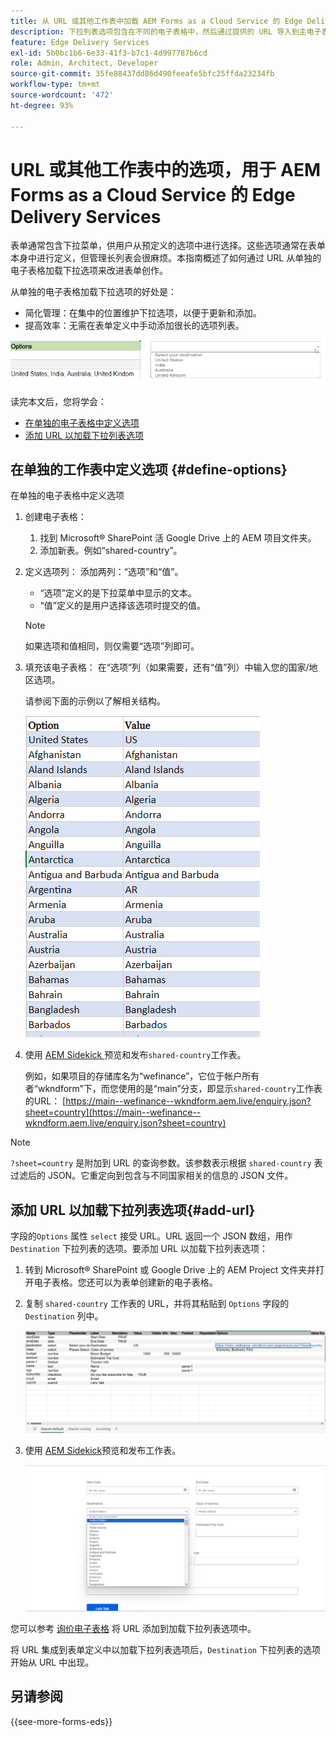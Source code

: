 ```yaml
---
title: 从 URL 或其他工作表中加载 AEM Forms as a Cloud Service 的 Edge Delivery Services 的下拉列表选项
description: 下拉列表选项包含在不同的电子表格中，然后通过提供的 URL 导入到主电子表格中。
feature: Edge Delivery Services
exl-id: 5b0bc1b6-6e33-41f3-b7c1-4d997787b6cd
role: Admin, Architect, Developer
source-git-commit: 35fe88437dd86d490feeafe5bfc25ffda23234fb
workflow-type: tm+mt
source-wordcount: '472'
ht-degree: 93%

---
```



# URL 或其他工作表中的选项，用于 AEM Forms as a Cloud Service 的 Edge Delivery Services

表单通常包含下拉菜单，供用户从预定义的选项中进行选择。这些选项通常在表单本身中进行定义，但管理长列表会很麻烦。本指南概述了如何通过 URL 从单独的电子表格加载下拉选项来改进表单创作。


从单独的电子表格加载下拉选项的好处是：

* 简化管理：在集中的位置维护下拉选项，以便于更新和添加。
* 提高效率：无需在表单定义中手动添加很长的选项列表。

![下拉菜单选项](/help/forms/assets/drop-down-options.png)


读完本文后，您将学会：

* [在单独的电子表格中定义选项](#define-options)
* [添加 URL 以加载下拉列表选项](#add-url)

## 在单独的工作表中定义选项 {#define-options}

在单独的电子表格中定义选项

1. 创建电子表格：
   1. 找到 Microsoft® SharePoint 活 Google Drive 上的 AEM 项目文件夹。
   1. 添加新表。例如“shared-country”。
1. 定义选项列：
添加两列：“选项”和“值”。
   * “选项”定义的是下拉菜单中显示的文本。
   * “值”定义的是用户选择该选项时提交的值。

   >[!NOTE]
   >
   >如果选项和值相同，则仅需要“选项”列即可。

1. 填充该电子表格：
在“选项”列（如果需要，还有“值”列）中输入您的国家/地区选项。

   请参阅下面的示例以了解相关结构。

   ![国家/地区下拉列表](/help/forms/assets/drop-down-country-options.png)

1. 使用 [AEM Sidekick ](https://www.aem.live/developer/tutorial#preview-and-publish-your-content)预览和发布`shared-country`工作表。

   例如，如果项目的存储库名为“wefinance”，它位于帐户所有者“wkndform”下，而您使用的是“main”分支，即显示`shared-country`工作表的URL：
   [https://main--wefinance--wkndform.aem.live/enquiry.json?sheet=country](https://main--wefinance--wkndform.aem.live/enquiry.json?sheet=country)

>[!NOTE]
>
> `?sheet=country` 是附加到 URL 的查询参数。该参数表示根据 `shared-country` 表过滤后的 JSON。它重定向到包含与不同国家相关的信息的 JSON 文件。

## 添加 URL 以加载下拉列表选项{#add-url}

字段的`Options` 属性 `select` 接受 URL。URL 返回一个 JSON 数组，用作 `Destination` 下拉列表的选项。要添加 URL 以加载下拉列表选项：

1. 转到 Microsoft® SharePoint 或 Google Drive 上的 AEM Project 文件夹并打开电子表格。您还可以为表单创建新的电子表格。
1. 复制 `shared-country` 工作表的 URL，并将其粘贴到 `Options` 字段的 `Destination` 列中。

   ![查询电子表格](/help/forms/assets/drop-down-enquiry.png)

1. 使用 [AEM Sidekick](https://www.aem.live/developer/tutorial#preview-and-publish-your-content)预览和发布工作表。


   ![国家/地区下拉列表](/help/forms/assets/load-dropdown-options-form.png)

您可以参考 [询价电子表格](/help/edge/assets/enquiry.xlsx) 将 URL 添加到加载下拉列表选项中。

将 URL 集成到表单定义中以加载下拉列表选项后，`Destination` 下拉列表的选项开始从 URL 中出现。

<!-- For example, if your project's repository is named "wefinance", it's located under the account owner "wkndform", and you're using the "main" branch, the below URL displays the `enquiry` form displaying the options saved in the separate sheet:

[https://main--wefinance--wkndform.aem.live/enquiry-form](https://main--wefinance--wkndform.aem.live/enquiry-form) 
-->

## 另请参阅

{{see-more-forms-eds}}


